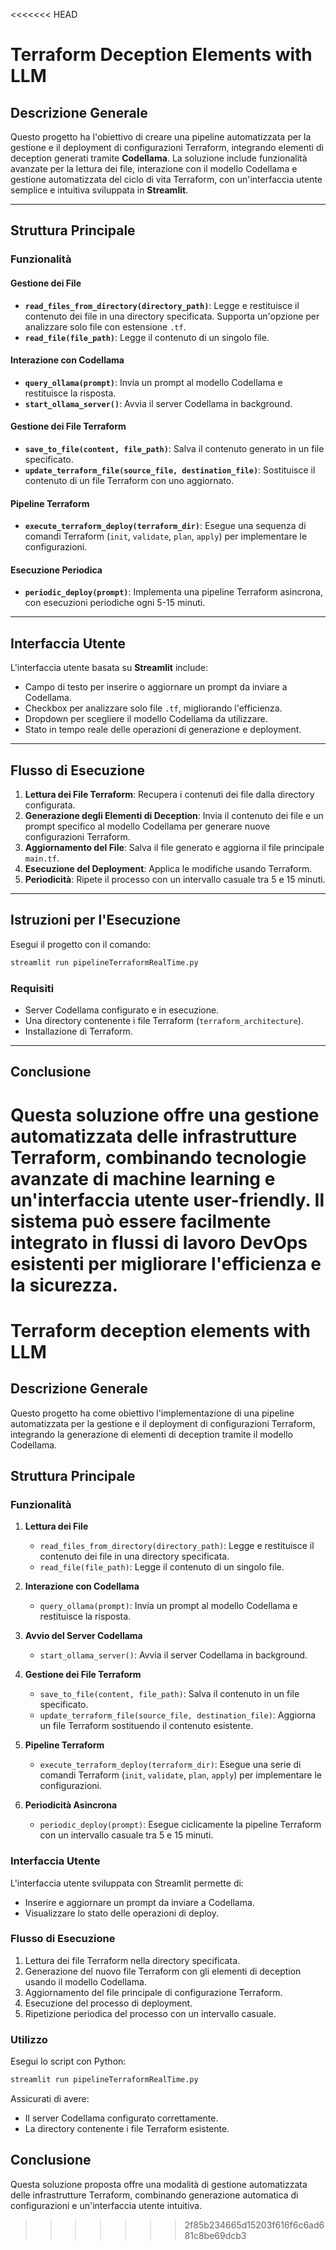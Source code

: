 <<<<<<< HEAD
# Terraform Deception Elements with LLM

## Descrizione Generale

Questo progetto ha l'obiettivo di creare una pipeline automatizzata per la gestione e il deployment di configurazioni Terraform, integrando elementi di deception generati tramite **Codellama**. La soluzione include funzionalità avanzate per la lettura dei file, interazione con il modello Codellama e gestione automatizzata del ciclo di vita Terraform, con un'interfaccia utente semplice e intuitiva sviluppata in **Streamlit**.

---

## Struttura Principale

### Funzionalità

#### Gestione dei File
- **`read_files_from_directory(directory_path)`**: Legge e restituisce il contenuto dei file in una directory specificata. Supporta un'opzione per analizzare solo file con estensione `.tf`.
- **`read_file(file_path)`**: Legge il contenuto di un singolo file.

#### Interazione con Codellama
- **`query_ollama(prompt)`**: Invia un prompt al modello Codellama e restituisce la risposta.
- **`start_ollama_server()`**: Avvia il server Codellama in background.

#### Gestione dei File Terraform
- **`save_to_file(content, file_path)`**: Salva il contenuto generato in un file specificato.
- **`update_terraform_file(source_file, destination_file)`**: Sostituisce il contenuto di un file Terraform con uno aggiornato.

#### Pipeline Terraform
- **`execute_terraform_deploy(terraform_dir)`**: Esegue una sequenza di comandi Terraform (`init`, `validate`, `plan`, `apply`) per implementare le configurazioni.

#### Esecuzione Periodica
- **`periodic_deploy(prompt)`**: Implementa una pipeline Terraform asincrona, con esecuzioni periodiche ogni 5-15 minuti.

---

## Interfaccia Utente

L'interfaccia utente basata su **Streamlit** include:
- Campo di testo per inserire o aggiornare un prompt da inviare a Codellama.
- Checkbox per analizzare solo file `.tf`, migliorando l'efficienza.
- Dropdown per scegliere il modello Codellama da utilizzare.
- Stato in tempo reale delle operazioni di generazione e deployment.

---

## Flusso di Esecuzione

1. **Lettura dei File Terraform**: Recupera i contenuti dei file dalla directory configurata.
2. **Generazione degli Elementi di Deception**: Invia il contenuto dei file e un prompt specifico al modello Codellama per generare nuove configurazioni Terraform.
3. **Aggiornamento del File**: Salva il file generato e aggiorna il file principale `main.tf`.
4. **Esecuzione del Deployment**: Applica le modifiche usando Terraform.
5. **Periodicità**: Ripete il processo con un intervallo casuale tra 5 e 15 minuti.

---

## Istruzioni per l'Esecuzione

Esegui il progetto con il comando:

```bash
streamlit run pipelineTerraformRealTime.py
```

### Requisiti
- Server Codellama configurato e in esecuzione.
- Una directory contenente i file Terraform (`terraform_architecture`).
- Installazione di Terraform.

---

## Conclusione

Questa soluzione offre una gestione automatizzata delle infrastrutture Terraform, combinando tecnologie avanzate di machine learning e un'interfaccia utente user-friendly. Il sistema può essere facilmente integrato in flussi di lavoro DevOps esistenti per migliorare l'efficienza e la sicurezza.
=======

# Terraform deception elements with LLM

## Descrizione Generale
Questo progetto ha come obiettivo l'implementazione di una pipeline automatizzata per la gestione e il deployment di configurazioni Terraform, integrando la generazione di elementi di deception tramite il modello Codellama.

## Struttura Principale
### Funzionalità
1. **Lettura dei File**
   - `read_files_from_directory(directory_path)`: Legge e restituisce il contenuto dei file in una directory specificata.
   - `read_file(file_path)`: Legge il contenuto di un singolo file.

2. **Interazione con Codellama**
   - `query_ollama(prompt)`: Invia un prompt al modello Codellama e restituisce la risposta.

3. **Avvio del Server Codellama**
   - `start_ollama_server()`: Avvia il server Codellama in background.

4. **Gestione dei File Terraform**
   - `save_to_file(content, file_path)`: Salva il contenuto in un file specificato.
   - `update_terraform_file(source_file, destination_file)`: Aggiorna un file Terraform sostituendo il contenuto esistente.

5. **Pipeline Terraform**
   - `execute_terraform_deploy(terraform_dir)`: Esegue una serie di comandi Terraform (`init`, `validate`, `plan`, `apply`) per implementare le configurazioni.

6. **Periodicità Asincrona**
   - `periodic_deploy(prompt)`: Esegue ciclicamente la pipeline Terraform con un intervallo casuale tra 5 e 15 minuti.

### Interfaccia Utente
L'interfaccia utente sviluppata con Streamlit permette di:
- Inserire e aggiornare un prompt da inviare a Codellama.
- Visualizzare lo stato delle operazioni di deploy.

### Flusso di Esecuzione
1. Lettura dei file Terraform nella directory specificata.
2. Generazione del nuovo file Terraform con gli elementi di deception usando il modello Codellama.
3. Aggiornamento del file principale di configurazione Terraform.
4. Esecuzione del processo di deployment.
5. Ripetizione periodica del processo con un intervallo casuale.

### Utilizzo
Esegui lo script con Python:
```bash
streamlit run pipelineTerraformRealTime.py
```
Assicurati di avere:
- Il server Codellama configurato correttamente.
- La directory contenente i file Terraform esistente.

## Conclusione
Questa soluzione proposta offre una modalità di gestione automatizzata delle infrastrutture Terraform, combinando generazione automatica di configurazioni e un'interfaccia utente intuitiva.

>>>>>>> 2f85b234665d15203f616f6c6ad681c8be69dcb3
